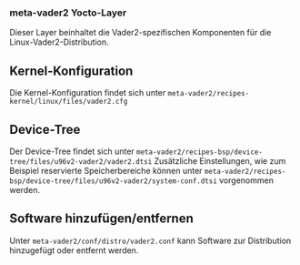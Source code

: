 ### meta-vader2 Yocto-Layer
Dieser Layer beinhaltet die Vader2-spezifischen Komponenten für die Linux-Vader2-Distribution.

## Kernel-Konfiguration
Die Kernel-Konfiguration findet sich unter `meta-vader2/recipes-kernel/linux/files/vader2.cfg`

## Device-Tree
Der Device-Tree findet sich unter `meta-vader2/recipes-bsp/device-tree/files/u96v2-vader2/vader2.dtsi`
Zusätzliche Einstellungen, wie zum Beispiel reservierte Speicherbereiche können unter `meta-vader2/recipes-bsp/device-tree/files/u96v2-vader2/system-conf.dtsi` vorgenommen werden.

## Software hinzufügen/entfernen
Unter `meta-vader2/conf/distro/vader2.conf` kann Software zur Distribution hinzugefügt oder entfernt werden.